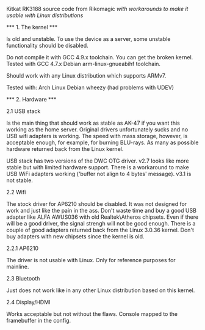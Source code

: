 Kitkat RK3188 source code from Rikomagic
_with workarounds to make it usable with Linux distributions_

*** 1. The kernel ***

Is old and unstable. To use the device as a server, some unstable
functionality should be disabled.

Do not compile it with GCC 4.9.x toolchain. You can get the broken kernel.
Tested with GCC 4.7.x Debian arm-linux-gnueabihf toolchain.

Should work with any Linux distribution which supports ARMv7.

Tested with:
Arch Linux
Debian wheezy (had problems with UDEV)

*** 2. Hardware ***

2.1 USB stack

Is the main thing that should work as stable as AK-47 if you want this
working as the home server. Original drivers unfortunately sucks and no
USB wifi adapters is working. The speed with mass storage, however, is
acceptable enough, for example, for burning BLU-rays. As many as possible
hardware returned back from the Linux kernel.

USB stack has two versions of the DWC OTG driver.
v2.7 looks like more stable but with limited hardware support. There is
a workaround to make USB WiFi adapters working ('buffer not align to 4 bytes'
message).
v3.1 is not stable.

2.2 Wifi

The stock driver for AP6210 should be disabled. It was not designed for
work and just like the pain in the ass. Don't waste time and buy a good USB
adapter like ALFA AWUS036 with old Realtek\Atheros chipsets. Even if there
will be a good driver, the signal strengh will not be good enough. There is
a couple of good adapters returned back from the Linux 3.0.36 kernel.
Don't buy adapters with new chipsets since the kernel is old.

2.2.1 AP6210

The driver is not usable with Linux. Only for reference purposes for mainline.

2.3 Bluetooth

Just does not work like in any other Linux distribution based on this kernel.

2.4 Display/HDMI

Works acceptable but not without the flaws. Console mapped to the framebuffer
in the config.